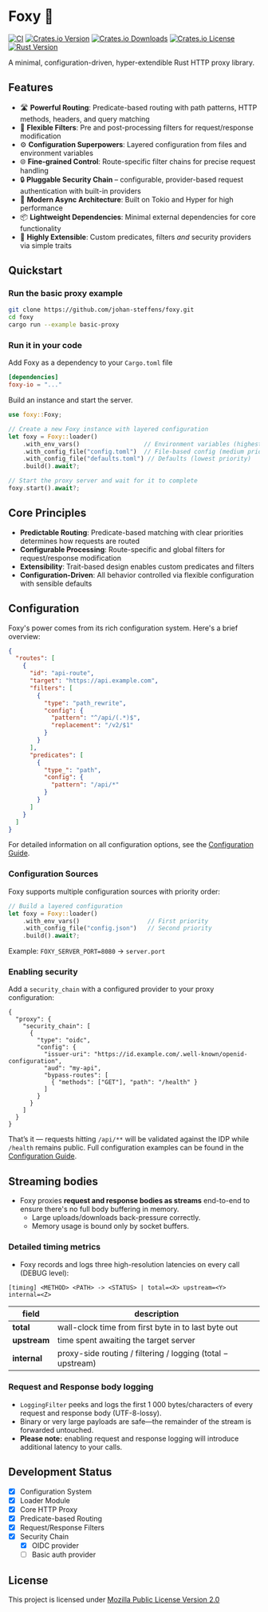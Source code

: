 # Foxy 🦊

[![CI](https://img.shields.io/github/actions/workflow/status/johan-steffens/foxy/crate.yml)](https://github.com/johan-steffens/foxy/actions/workflows/publish.yml)
[![Crates.io Version](https://img.shields.io/crates/v/foxy-io)](https://crates.io/crates/foxy-io)
[![Crates.io Downloads](https://img.shields.io/crates/d/foxy-io?style=flat-square)](https://crates.io/crates/foxy-io)
[![Crates.io License](https://img.shields.io/github/license/johan-steffens/foxy)](https://github.com/johan-steffens/foxy/blob/main/LICENSE.md)
[![Rust Version](https://img.shields.io/badge/rust-1.70%2B-blue?style=flat-square)](https://blog.rust-lang.org/2023/06/01/Rust-1.70.0.html)

A minimal, configuration-driven, hyper-extendible Rust HTTP proxy library.

## Features

- 🛣️ **Powerful Routing**: Predicate-based routing with path patterns, HTTP methods, headers, and query matching
- 🔄 **Flexible Filters**: Pre and post-processing filters for request/response modification
- ⚙️ **Configuration Superpowers**: Layered configuration from files and environment variables
- 🌐 **Fine-grained Control**: Route-specific filter chains for precise request handling
- 🔒 **Pluggable Security Chain** – configurable, provider-based request authentication with built-in providers
- 🚀 **Modern Async Architecture**: Built on Tokio and Hyper for high performance
- 📦 **Lightweight Dependencies**: Minimal external dependencies for core functionality
- 🧩 **Highly Extensible**: Custom predicates, filters *and* security providers via simple traits

## Quickstart

### Run the basic proxy example

```bash
git clone https://github.com/johan-steffens/foxy.git
cd foxy
cargo run --example basic-proxy
```

### Run it in your code

Add Foxy as a dependency to your `Cargo.toml` file
```toml
[dependencies]
foxy-io = "..."
```

Build an instance and start the server.

```rust
use foxy::Foxy;

// Create a new Foxy instance with layered configuration
let foxy = Foxy::loader()
    .with_env_vars()                  // Environment variables (highest priority)
    .with_config_file("config.toml")  // File-based config (medium priority)
    .with_config_file("defaults.toml") // Defaults (lowest priority)
    .build().await?;

// Start the proxy server and wait for it to complete
foxy.start().await?;
```

## Core Principles

- **Predictable Routing**: Predicate-based matching with clear priorities determines how requests are routed
- **Configurable Processing**: Route-specific and global filters for request/response modification
- **Extensibility**: Trait-based design enables custom predicates and filters
- **Configuration-Driven**: All behavior controlled via flexible configuration with sensible defaults

## Configuration

Foxy's power comes from its rich configuration system. Here's a brief overview:

```json
{
  "routes": [
    {
      "id": "api-route",
      "target": "https://api.example.com",
      "filters": [
        {
          "type": "path_rewrite",
          "config": {
            "pattern": "^/api/(.*)$",
            "replacement": "/v2/$1"
          }
        }
      ],
      "predicates": [
        {
          "type_": "path",
          "config": {
            "pattern": "/api/*"
          }
        }
      ]
    }
  ]
}
```

For detailed information on all configuration options, see the [Configuration Guide](./CONFIGURATION.md).

### Configuration Sources

Foxy supports multiple configuration sources with priority order:

```rust
// Build a layered configuration
let foxy = Foxy::loader()
    .with_env_vars()                   // First priority
    .with_config_file("config.json")   // Second priority
    .build().await?;
```

Example: `FOXY_SERVER_PORT=8080` → `server.port`

### Enabling security

Add a `security_chain` with a configured provider to your proxy configuration:

```jsonc
{
  "proxy": {
    "security_chain": [
      {
        "type": "oidc",
        "config": {
          "issuer-uri": "https://id.example.com/.well-known/openid-configuration",
          "aud": "my-api",
          "bypass-routes": [
            { "methods": ["GET"], "path": "/health" }
          ]
        }
      }
    ]
  }
}
```

That’s it — requests hitting `/api/**` will be validated against the IDP while `/health` remains public.
Full configuration examples can be found in the [Configuration Guide](CONFIGURATION.md).

## Streaming bodies

* Foxy proxies **request and response bodies as streams** end-to-end to ensure there's no full body buffering in memory.
    * Large uploads/downloads back-pressure correctly.
    * Memory usage is bound only by socket buffers.

### Detailed timing metrics

* Foxy records and logs three high-resolution latencies on every call  
  (DEBUG level):

`[timing] <METHOD> <PATH> -> <STATUS> | total=<X> upstream=<Y> internal=<Z>`

| field      | description                                                |
|------------|------------------------------------------------------------|
| **total**  | wall-clock time from first byte in to last byte out        |
| **upstream** | time spent awaiting the target server                    |
| **internal** | proxy-side routing / filtering / logging (total − upstream) |

### Request and Response body logging

* `LoggingFilter` peeks and logs the first 1 000 bytes/characters of every
  request and response body (UTF-8-lossy).  
* Binary or very large payloads are safe—the remainder of the stream is forwarded
  untouched.
* **Please note:** enabling request and response logging will introduce additional 
  latency to your calls.

## Development Status

- [x] Configuration System
- [x] Loader Module
- [x] Core HTTP Proxy
- [x] Predicate-based Routing
- [x] Request/Response Filters
- [x] Security Chain
  - [x] OIDC provider
  - [ ] Basic auth provider

## License

This project is licensed under [Mozilla Public License Version 2.0](LICENSE.md)